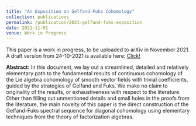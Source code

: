 ```yaml
---
title: "An Exposition on Gelfand-Fuks Cohomology"
collection: publications
permalink: /publication/2021-gelfand-fuks-exposition
date: 2021-11-01
venue: Work in Progress
---
```


This paper is a work in progress, to be uploaded to arXiv in November 2021. A draft version from 24-10-2021 is available here: <a href="../files/Gelfand-Fuks-24-10.pdf">Click!</a>

<b>Abstract:</b> In this document, we lay out a streamlined, detailed and relatively elementary path to the fundamental results of continuous cohomology of the Lie algebra cohomology of smooth vector fields with trivial coefficients, guided by the strategies of Gelfand and Fuks. We make no claim to originality of the results, or exhaustiveness with respect to the literature. Other than filling out unmentioned details and small holes in the proofs from the literature, the main novelty of this paper is the direct construction of the Gelfand-Fuks spectral sequence for diagonal cohomology using elementary techniques from the theory of factorization algebras.
